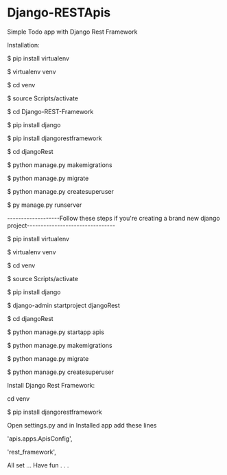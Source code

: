# Django-RESTApis
Simple Todo app with Django Rest Framework


Installation:

$ pip install virtualenv

$ virtualenv venv

$ cd venv

$ source Scripts/activate

$ cd Django-REST-Framework

$ pip install django

$ pip install djangorestframework

$ cd djangoRest

$ python manage.py makemigrations

$ python manage.py migrate

$ python manage.py createsuperuser

$ py manage.py runserver

-------------------Follow these steps if you're creating a brand new django project--------------------------------

$ pip install virtualenv

$ virtualenv venv

$ cd venv

$ source Scripts/activate

$ pip install django

$ django-admin startproject djangoRest

$ cd djangoRest

$ python manage.py startapp apis

$ python manage.py makemigrations

$ python manage.py migrate

$ python manage.py createsuperuser


Install Django Rest Framework:

cd venv

$ pip install djangorestframework


Open settings.py and in Installed app add these lines

'apis.apps.ApisConfig',

'rest_framework',

All set ... Have fun . . . 
